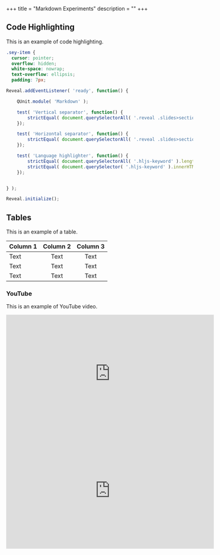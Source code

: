 +++
title = "Markdown Experiments"
description = ""
+++

## Code Highlighting
This is an example of code highlighting.

```css
.sey-item {
  cursor: pointer;
  overflow: hidden;
  white-space: nowrap;
  text-overflow: ellipsis;
  padding: 7px;
```

```js
Reveal.addEventListener( 'ready', function() {

	QUnit.module( 'Markdown' );

	test( 'Vertical separator', function() {
		strictEqual( document.querySelectorAll( '.reveal .slides>section>section' ).length, 2, 'found two slides' );
	});

	test( 'Horizontal separator', function() {
		strictEqual( document.querySelectorAll( '.reveal .slides>section' ).length, 2, 'found two slides' );
	});

	test( 'Language highlighter', function() {
		strictEqual( document.querySelectorAll( '.hljs-keyword' ).length, 1, 'got rendered highlight tag.' );
		strictEqual( document.querySelector( '.hljs-keyword' ).innerHTML, 'var', 'the same keyword: var.' );
	});


} );

Reveal.initialize();
```

## Tables
This is an example of a table.

| Column 1 | Column 2 | Column 3 |
| -------- |:--------:|:--------:|
| Text     |   Text   |   Text   |
| Text     |   Text   |   Text   |
| Text     |   Text   |   Text   |



### YouTube
This is an example of YouTube video.

<iframe width="560" height="315" src="https://www.youtube.com/embed/lVXziMFEqX0" frameborder="0" allow="accelerometer; autoplay; encrypted-media; gyroscope; picture-in-picture" allowfullscreen></iframe>


<iframe width="560" height="315" src="https://www.youtube.com/embed/bIZsnKGV8TE" frameborder="0" allow="accelerometer; autoplay; encrypted-media; gyroscope; picture-in-picture" allowfullscreen></iframe>
